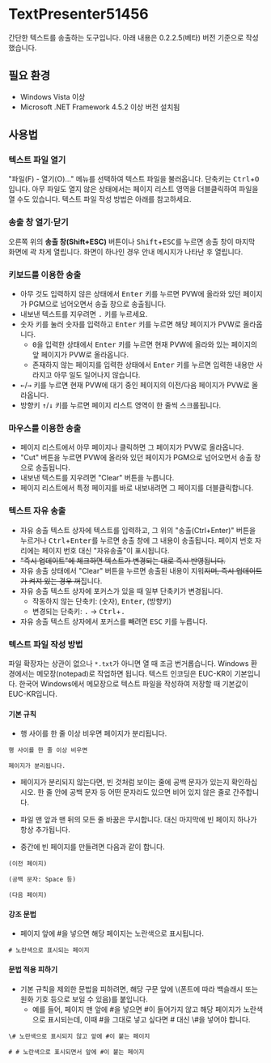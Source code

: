 # TextPresenter51456

간단한 텍스트를 송출하는 도구입니다. 아래 내용은 0.2.2.5(베타) 버전 기준으로 작성했습니다.

## 필요 환경
- Windows Vista 이상
- Microsoft .NET Framework 4.5.2 이상 버전 설치됨

## 사용법

### 텍스트 파일 열기

"파일(F) - 열기(O)..." 메뉴를 선택하여 텍스트 파일을 불러옵니다. 단축키는 <kbd>Ctrl</kbd>+<kbd>O</kbd>입니다. 아무 파일도 열지 않은 상태에서는 페이지 리스트 영역을 더블클릭하여 파일을 열 수도 있습니다. 텍스트 파일 작성 방법은 아래를 참고하세요.

### 송출 창 열기·닫기

오른쪽 위의 **송출 창(Shift+ESC)** 버튼이나 <kbd>Shift</kbd>+<kbd>ESC</kbd>를 누르면 송출 창이 마지막 화면에 곽 차게 열립니다. 화면이 하나인 경우 안내 메시지가 나타난 후 열립니다.

### 키보드를 이용한 송출

- 아무 것도 입력하지 않은 상태에서 <kbd>Enter</kbd> 키를 누르면 PVW에 올라와 있던 페이지가 PGM으로 넘어오면서 송출 창으로 송출됩니다.
- 내보낸 텍스트를 지우려면 <kbd>.</kbd> 키를 누르세요.
- 숫자 키를 눌러 숫자를 입력하고 <kbd>Enter</kbd> 키를 누르면 해당 페이지가 PVW로 올라옵니다.
  - <kbd>0</kbd>을 입력한 상태에서 <kbd>Enter</kbd> 키를 누르면 현재 PVW에 올라와 있는 페이지의 앞 페이지가 PVW로 올라옵니다.
  - 존재하지 않는 페이지를 입력한 상태에서 <kbd>Enter</kbd> 키를 누르면 입력한 내용만 사라지고 아무 일도 일어나지 않습니다.
- <kbd>←</kbd>/<kbd>→</kbd> 키를 누르면 현재 PVW에 대기 중인 페이지의 이전/다음 페이지가 PVW로 올라옵니다.
- 방향키 <kbd>↑</kbd>/<kbd>↓</kbd> 키를 누르면 페이지 리스트 영역이 한 줄씩 스크롤됩니다.

### 마우스를 이용한 송출

- 페이지 리스트에서 아무 페이지나 클릭하면 그 페이지가 PVW로 올라옵니다.
- "Cut" 버튼을 누르면 PVW에 올라와 있던 페이지가 PGM으로 넘어오면서 송출 창으로 송출됩니다.
- 내보낸 텍스트를 지우려면 "Clear" 버튼을 누릅니다.
- 페이지 리스트에서 특정 페이지를 바로 내보내려면 그 페이지를 더블클릭합니다.

### 텍스트 자유 송출

- 자유 송출 텍스트 상자에 텍스트를 입력하고, 그 위의 "송출(Ctrl+Enter)" 버튼을 누르거나 <kbd>Ctrl</kbd>+<kbd>Enter</kbd>를 누르면 송출 창에 그 내용이 송출됩니다. 페이지 번호 자리에는 페이지 번호 대신 "자유송출"이 표시됩니다.
- <del>"즉시 업데이트"에 체크하면 텍스트가 변경되는 대로 즉시 반영됩니다.</del>
- 자유 송출 상태에서 "Clear" 버튼을 누르면 송출된 내용이 지워<del>지며, 즉시 업데이트가 켜져 있는 경우 꺼</del>집니다.
- 자유 송출 텍스트 상자에 포커스가 있을 때 일부 단축키가 변경됩니다.
  - 작동하지 않는 단축키: (숫자), <kbd>Enter</kbd>, (방향키)
  - 변경되는 단축키: <kbd>.</kbd> → <kbd>Ctrl</kbd>+<kbd>.</kbd>
- 자유 송출 텍스트 상자에서 포커스를 빼려면 <kbd>ESC</kbd> 키를 누릅니다.

### 텍스트 파일 작성 방법

파일 확장자는 상관이 없으나 `*.txt`가 아니면 열 때 조금 번거롭습니다. Windows 환경에서는 메모장(notepad)로 작업하면 됩니다. 텍스트 인코딩은 EUC-KR이 기본입니다. 한국어 Windows에서 메모장으로 텍스트 파일을 작성하여 저장할 때 기본값이 EUC-KR입니다.

#### 기본 규칙

- 행 사이를 한 줄 이상 비우면 페이지가 분리됩니다.

```
행 사이를 한 줄 이상 비우면

페이지가 분리됩니다.
```

- 페이지가 분리되지 않는다면, 빈 것처럼 보이는 줄에 공백 문자가 있는지 확인하십시오. 한 줄 안에 공백 문자 등 어떤 문자라도 있으면 비어 있지 않은 줄로 간주합니다.

- 파일 맨 앞과 맨 뒤의 모든 줄 바꿈은 무시합니다. 대신 마지막에 빈 페이지 하나가 항상 추가됩니다.

- 중간에 빈 페이지를 만들려면 다음과 같이 합니다.

```
(이전 페이지)

(공백 문자: Space 등)

(다음 페이지)
```

#### 강조 문법

- 페이지 앞에 #을 넣으면 해당 페이지는 노란색으로 표시됩니다.

```
# 노란색으로 표시되는 페이지
```

#### 문법 적용 피하기

- 기본 규칙을 제외한 문법을 피하려면, 해당 구문 앞에 \\(폰트에 따라 백슬래시 또는 원화 기호 등으로 보일 수 있음)를 붙입니다.
  - 예를 들어, 페이지 맨 앞에 #을 넣으면 #이 들어가지 않고 해당 페이지가 노란색으로 표시되는데, 이때 #을 그대로 넣고 싶다면 # 대신 \\#을 넣어야 합니다.

```
\# 노란색으로 표시되지 않고 앞에 #이 붙는 페이지

# # 노란색으로 표시되면서 앞에 #이 붙는 페이지
```
